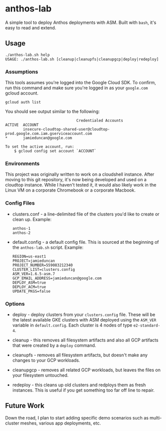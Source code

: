 # anthos-lab

A simple tool to deploy Anthos deployments with ASM. Built with `bash`, it's
easy to read and extend.

## Usage

```
./anthos-lab.sh help
USAGE: ./anthos-lab.sh [cleanup|cleanupfs|cleanupgcp|deploy|redeploy]

```

### Assumptions 

This tools assumes you're logged into the Google Cloud SDK. To confirm, run this
command and make sure you're logged in as your `google.com` gcloud account. 

```
gcloud auth list
```

You should see output similar to the following: 

```
                                Credentialed Accounts
ACTIVE  ACCOUNT
        insecure-cloudtop-shared-user@cloudtop-prod.google.com.iam.gserviceaccount.com
*       jamieduncan@google.com

To set the active account, run:
    $ gcloud config set account `ACCOUNT`

```

### Environments

This project was originally written to work on a cloudshell instance. After moving to
this git repository, it's now being developed and used on a cloudtop instance.
While I haven't tested it, it would also likely work in the Linux VM on a
corporate Chromebook or a corporate Macbook.

### Config Files 

* clusters.conf - a line-delimited file of the clusters you'd like to create or
  clean up. Example: 

  ```
  anthos-1
  anthos-2
  ```

* default.config - a default config file. This is sourced at the beginning of
  the `anthos-lab.sh` script. Example: 

  ```
  REGION=us-east1
  PROJECT=jamieduncan
  PROJECT_NUMBER=559083212340
  CLUSTER_LIST=clusters.config
  ASM_VER=1.6.5-asm.7
  GCP_EMAIL_ADDRESS=jamieduncan@google.com
  DEPLOY_ASM=true
  DEPLOY_ACM=true
  UPDATE_PKGS=false
  ```

### Options 

* deploy - deploy clusters from your `clusters.config` file. These will be the
  latest available GKE clusters with ASM deployed using the `ASM_VER` variable
  in `default.config`. Each cluster is 4 nodes of type `e2-standard-4`.

* cleanup - this removes all filesystem artifacts and also all GCP artifacts
  that were created by a `deploy` command.

* cleanupfs - removes all filesystem artifacts, but doesn't make any changes to
  your GCP workloads.

* cleanupgcp - removes all related GCP workloads, but leaves the files on your
  filesystem untouched.

* redeploy - this cleans up old clusters and redploys them as fresh instances.
  This is useful if you get something too far off line to repair.

## Future Work

Down the road, I plan to start adding specific demo scenarios such as
multi-cluster meshes, various app deployments, etc.